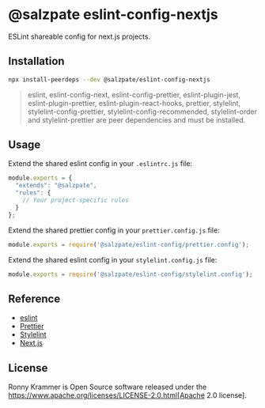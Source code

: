 # @salzpate eslint-config-nextjs

ESLint shareable config for next.js projects.

## Installation

```bash
npx install-peerdeps --dev @salzpate/eslint-config-nextjs
```

> eslint, eslint-config-next, eslint-config-prettier, eslint-plugin-jest, eslint-plugin-prettier, eslint-plugin-react-hooks, prettier, stylelint, stylelint-config-prettier, stylelint-config-recommended, stylelint-order and stylelint-prettier are peer dependencies and must be installed.

## Usage

Extend the shared eslint config in your `.eslintrc.js` file:

```javascript
module.exports = {
  "extends": "@salzpate",
  "rules": {
    // Your project-specific rules
  }
};
```

Extend the shared prettier config in your `prettier.config.js` file:

```javascript
module.exports = require('@salzpate/eslint-config/prettier.config');
```

Extend the shared eslint config in your `stylelint.config.js` file:

```javascript
module.exports = require('@salzpate/eslint-config/stylelint.config');
```

## Reference

- [eslint](https://eslint.org)
- [Prettier](https://prettier.io)
- [Stylelint](https://stylelint.io)
- [Next.js](https://nextjs.org)

## License
Ronny Krammer is Open Source software released under the https://www.apache.org/licenses/LICENSE-2.0.html[Apache 2.0 license].
